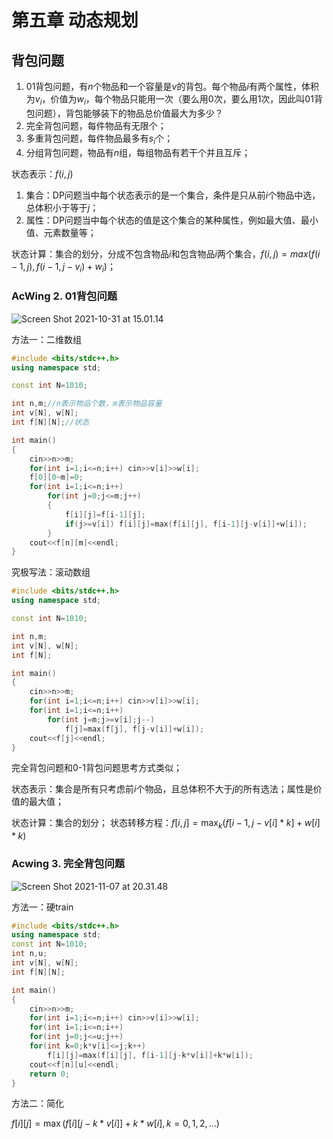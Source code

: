 # 第五章 动态规划

## 背包问题

1. $01$背包问题，有$n$个物品和一个容量是$v$的背包。每个物品$i$有两个属性，体积为$v_i$，价值为$w_i$，每个物品只能用一次（要么用0次，要么用1次，因此叫01背包问题），背包能够装下的物品总价值最大为多少？
2. 完全背包问题，每件物品有无限个；
3. 多重背包问题，每件物品最多有$s_i$个；
4. 分组背包问题，物品有$n$组，每组物品有若干个并且互斥；

状态表示：$f(i,j)$

1. 集合：DP问题当中每个状态表示的是一个集合，条件是只从前$i$个物品中选，总体积小于等于$j$；
2. 属性：DP问题当中每个状态的值是这个集合的某种属性，例如最大值、最小值、元素数量等；

状态计算：集合的划分，分成不包含物品$i$和包含物品$i$两个集合，$f(i,j)=max(f(i-1,j),f(i-1,j-v_i)+w_i)$；

### AcWing 2. 01背包问题

![Screen Shot 2021-10-31 at 15.01.14](https://tva1.sinaimg.cn/large/008i3skNly1gvyi6mgntoj30mu0j3wfh.jpg)

方法一：二维数组

```cpp
#include <bits/stdc++.h>
using namespace std;

const int N=1010;

int n,m;//n表示物品个数，m表示物品容量
int v[N], w[N];
int f[N][N];//状态

int main()
{
    cin>>n>>m;
    for(int i=1;i<=n;i++) cin>>v[i]>>w[i];
    f[0][0~m]=0;
    for(int i=1;i<=n;i++)
        for(int j=0;j<=m;j++)
        {
            f[i][j]=f[i-1][j];
            if(j>=v[i]) f[i][j]=max(f[i][j], f[i-1][j-v[i]]+w[i]);
        }
    cout<<f[n][m]<<endl;
}
```

究极写法：滚动数组

```cpp
#include <bits/stdc++.h>
using namespace std;

const int N=1010;

int n,m;
int v[N], w[N];
int f[N];

int main()
{
    cin>>n>>m;
    for(int i=1;i<=n;i++) cin>>v[i]>>w[i];
    for(int i=1;i<=n;i++)
        for(int j=m;j>=v[i];j--)
            f[j]=max(f[j], f[j-v[i]]+w[i]);
    cout<<f[j]<<endl;
}
```

完全背包问题和0-1背包问题思考方式类似；

状态表示：集合是所有只考虑前$i$个物品，且总体积不大于$j$的所有选法；属性是价值的最大值；

状态计算：集合的划分； 状态转移方程：$f[i,j]=\max_k(f[i-1,j-v[i]*k]+w[i]*k)$

### Acwing 3. 完全背包问题

![Screen Shot 2021-11-07 at 20.31.48](https://tva1.sinaimg.cn/large/008i3skNly1gw6v2tq2h8j30n90iw3zp.jpg)

方法一：硬train

```cpp
#include <bits/stdc++.h>
using namespace std;
const int N=1010;
int n,u;
int v[N], w[N];
int f[N][N];

int main()
{
    cin>>n>>m;
    for(int i=1;i<=n;i++) cin>>v[i]>>w[i];
    for(int i=1;i<=n;i++)
    for(int j=0;j<=u;j++)
    for(int k=0;k*v[i]<=j;k++)
        f[i][j]=max(f[i][j], f[i-1][j-k*v[i]]+k*w[i]);
    cout<<f[n][u]<<endl;
    return 0;
}
```

方法二：简化

$f[i][j]=\max(f[i][j-k*v[i]]+k*w[i],k=0,1,2,\dots)$

